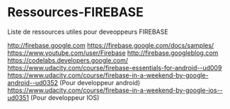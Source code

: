 # Ressources-FIREBASE
Liste de ressources utiles pour deveoppeurs FIREBASE

http://firebase.google.com
https://firebase.google.com/docs/samples/
https://www.youtube.com/user/Firebase
http://firebase.googleblog.com
https://codelabs.developers.google.com/
https://www.udacity.com/course/firebase-essentials-for-android--ud009
https://www.udacity.com/course/firebase-in-a-weekend-by-google-android--ud0352 (Pour developpeur android)
https://www.udacity.com/course/firebase-in-a-weekend-by-google-ios--ud0351 (Pour developpeur IOS)

